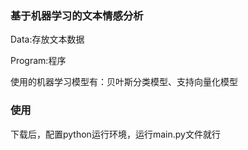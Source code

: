 ### 基于机器学习的文本情感分析

Data:存放文本数据

Program:程序

使用的机器学习模型有：贝叶斯分类模型、支持向量化模型

### 使用

下载后，配置python运行环境，运行main.py文件就行



